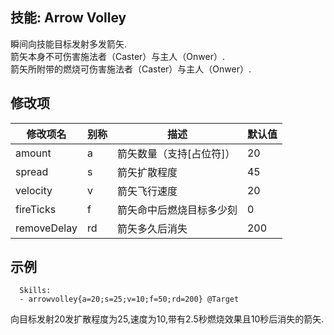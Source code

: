 技能: Arrow Volley
--------------------------

瞬间向技能目标发射多发箭矢.  
箭矢本身不可伤害施法者（Caster）与主人（Onwer）.  
箭矢所附带的燃烧可伤害施法者（Caster）与主人（Onwer）.

修改项
----------

| 修改项名 | 别称    | 描述                                                                                                    | 默认值 |
|-----------|------------|----------------------------------------------------------------------------------------------------------------|---------------|
| amount      | a       | 箭矢数量（支持[占位符]）                         | 20      |
| spread      | s       | 箭矢扩散程度                              | 45      |
| velocity    | v       | 箭矢飞行速度                                 | 20      |
| fireTicks   | f       | 箭矢命中后燃烧目标多少刻           | 0       |
| removeDelay | rd      | 箭矢多久后消失 | 200     |

示例
--------

      Skills:
      - arrowvolley{a=20;s=25;v=10;f=50;rd=200} @Target

向目标发射20发扩散程度为25,速度为10,带有2.5秒燃烧效果且10秒后消失的箭矢.
